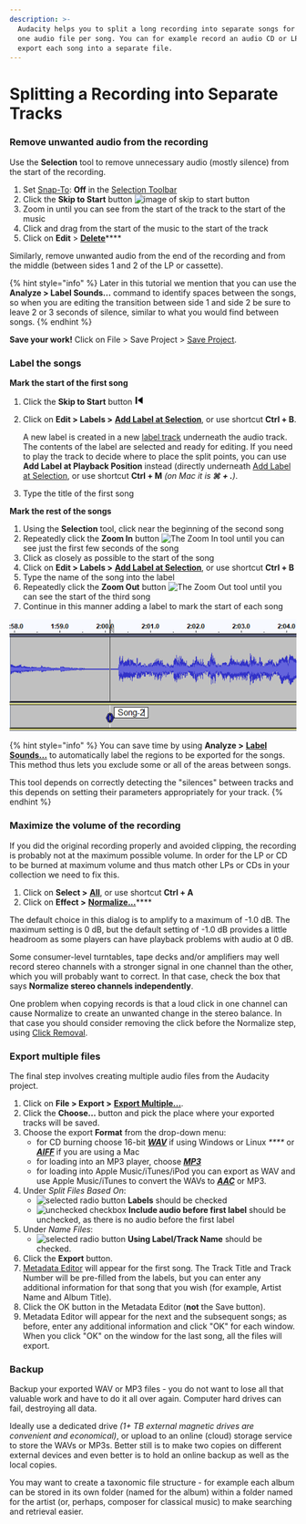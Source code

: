 ```yaml
---
description: >-
  Audacity helps you to split a long recording into separate songs for export as
  one audio file per song. You can for example record an audio CD or LP and then
  export each song into a separate file.
---
```


# Splitting a Recording into Separate Tracks

### Remove unwanted audio from the recording

Use the **Selection** tool to remove unnecessary audio (mostly silence) from the start of the recording.

1. Set [Snap-To](https://manual.audacityteam.org/man/selection\_toolbar.html#snap): **Off** in the [Selection Toolbar](https://manual.audacityteam.org/man/selection\_toolbar.html)
2. Click the **Skip to Start** button ![image of skip to start button](https://manual.audacityteam.org/m/images/0/01/rewind.png)
3. Zoom in until you can see from the start of the track to the start of the music
4. Click and drag from the start of the music to the start of the track
5. Click on **Edit** > [**Delete**](https://manual.audacityteam.org/man/edit\_menu.html#delete)****

Similarly, remove unwanted audio from the end of the recording and from the middle (between sides 1 and 2 of the LP or cassette).

{% hint style="info" %}
Later in this tutorial we mention that you can use the **Analyze > Label Sounds...** command to identify spaces between the songs, so when you are editing the transition between side 1 and side 2 be sure to leave 2 or 3 seconds of silence, similar to what you would find between songs.
{% endhint %}

**Save your work!** Click on File > Save Project > [Save Project](https://manual.audacityteam.org/man/file\_menu\_save\_project.html#save\_project).

### Label the songs

**Mark the start of the first song**

1. Click the **Skip to Start** button ![](<../../.gitbook/assets/image (6) (1).png>)
2.  Click on **Edit > Labels >** [**Add Label at Selection**](https://manual.audacityteam.org/man/edit\_menu\_labels.html#addlabelatselection), or use shortcut **Ctrl + B**.

    A new label is created in a new [label track](https://manual.audacityteam.org/man/label\_tracks.html) underneath the audio track. The contents of the label are selected and ready for editing. If you need to play the track to decide where to place the split points, you can use **Add Label at Playback Position** instead (directly underneath [Add Label at Selection](https://manual.audacityteam.org/man/edit\_menu\_labels.html#addlabelatselection), or use shortcut **Ctrl + M** _(on Mac it is **⌘ + .**)_.
3. Type the title of the first song

**Mark the rest of the songs**

1. Using the **Selection** tool, click near the beginning of the second song
2. Repeatedly click the **Zoom In** button ![The Zoom In tool](https://manual.audacityteam.org/m/images/e/e0/tool\_edit\_zoomin.png) until you can see just the first few seconds of the song
3. Click as closely as possible to the start of the song
4. Click on **Edit > Labels >** [**Add Label at Selection**](https://manual.audacityteam.org/man/edit\_menu\_labels.html#addlabelatselection), or use shortcut **Ctrl + B**
5. Type the name of the song into the label
6. Repeatedly click the **Zoom Out** button ![The Zoom Out tool](https://manual.audacityteam.org/m/images/d/d3/tool\_edit\_zoomout.png) until you can see the start of the third song
7. Continue in this manner adding a label to mark the start of each song

![Label at the start of the second song in the audio track](<../../.gitbook/assets/image (7) (1).png>)

{% hint style="info" %}
You can save time by using **Analyze >** [**Label Sounds...**](https://manual.audacityteam.org/man/label\_sounds.html) to automatically label the regions to be exported for the songs. This method thus lets you exclude some or all of the areas between songs.

This tool depends on correctly detecting the "silences" between tracks and this depends on setting their parameters appropriately for your track.
{% endhint %}

### Maximize the volume of the recording

If you did the original recording properly and avoided clipping, the recording is probably not at the maximum possible volume. In order for the LP or CD to be burned at maximum volume and thus match other LPs or CDs in your collection we need to fix this.

1. Click on **Select >** [**All**](https://manual.audacityteam.org/man/select\_menu.html#all), or use shortcut **Ctrl + A**
2. Click on **Effect >** [**Normalize...**](https://manual.audacityteam.org/man/normalize.html)****

The default choice in this dialog is to amplify to a maximum of -1.0 dB. The maximum setting is 0 dB, but the default setting of -1.0 dB provides a little headroom as some players can have playback problems with audio at 0 dB.

Some consumer-level turntables, tape decks and/or amplifiers may well record stereo channels with a stronger signal in one channel than the other, which you will probably want to correct. In that case, check the box that says **Normalize stereo channels independently**.

One problem when copying records is that a loud click in one channel can cause Normalize to create an unwanted change in the stereo balance. In that case you should consider removing the click before the Normalize step, using [Click Removal](https://manual.audacityteam.org/man/click\_removal.html).

### Export multiple files

The final step involves creating multiple audio files from the Audacity project.

1. Click on **File > Export >** [**Export Multiple...**](https://manual.audacityteam.org/man/export\_multiple.html).
2. Click the **Choose...** button and pick the place where your exported tracks will be saved.
3. Choose the export **Format** from the drop-down menu:
   * for CD burning choose 16-bit [_**WAV**_](https://manual.audacityteam.org/man/glossary.html#wav) if using Windows or Linux _****_ or [_**AIFF**_](https://manual.audacityteam.org/man/glossary.html#aiff) if you are using a Mac
   * for loading into an MP3 player, choose [_**MP3**_](https://manual.audacityteam.org/man/glossary.html#mp3)
   * for loading into Apple Music/iTunes/iPod you can export as WAV and use Apple Music/iTunes to convert the WAVs to [_**AAC**_](https://manual.audacityteam.org/man/glossary.html#aac) or MP3.
4. Under _Split Files Based On_:
   * ![selected radio button](https://manual.audacityteam.org/m/images/7/7e/radioselected.png) **Labels** should be checked
   * ![unchecked checkbox](https://manual.audacityteam.org/m/images/a/a8/checkboxnotchecked.png) **Include audio before first label** should be unchecked, as there is no audio before the first label
5. Under _Name Files_:
   * ![selected radio button](https://manual.audacityteam.org/m/images/7/7e/radioselected.png) **Using Label/Track Name** should be checked.
6. Click the **Export** button.
7. [Metadata Editor](https://manual.audacityteam.org/man/metadata\_editor.html) will appear for the first song. The Track Title and Track Number will be pre-filled from the labels, but you can enter any additional information for that song that you wish (for example, Artist Name and Album Title).
8. Click the OK button in the Metadata Editor (**not** the Save button).
9. Metadata Editor will appear for the next and the subsequent songs; as before, enter any additional information and click "OK" for each window. When you click "OK" on the window for the last song, all the files will export.

### Backup

Backup your exported WAV or MP3 files - you do not want to lose all that valuable work and have to do it all over again. Computer hard drives can fail, destroying all data.

Ideally use a dedicated drive _(1+ TB external magnetic drives are convenient and economical)_, or upload to an online (cloud) storage service to store the WAVs or MP3s. Better still is to make two copies on different external devices and even better is to hold an online backup as well as the local copies.

You may want to create a taxonomic file structure - for example each album can be stored in its own folder (named for the album) within a folder named for the artist (or, perhaps, composer for classical music) to make searching and retrieval easier.
